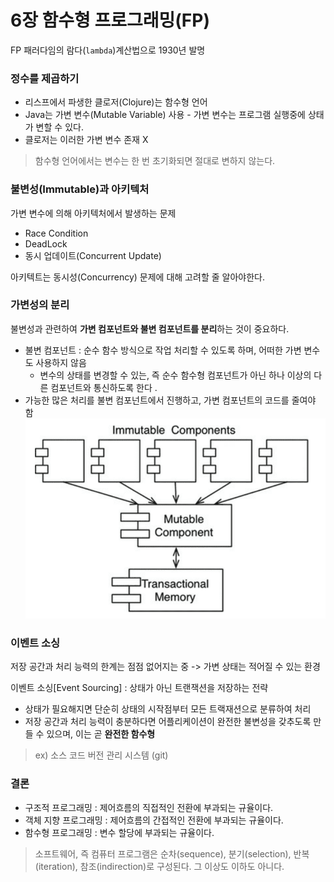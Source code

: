 # 6장 함수형 프로그래밍(FP)

FP 패러다임의 람다(`lambda`)계산법으로 1930년 발명

### 정수를 제곱하기
- 리스프에서 파생한 클로저(Clojure)는 함수형 언어
- Java는 가변 변수(Mutable Variable) 사용 - 가변 변수는 프로그램 실행중에 상태가 변할 수 있다.
- 클로저는 이러한 가변 변수 존재 X

> 함수형 언어에서는 변수는 한 번 초기화되면 절대로 변하지 않는다.

### 불변성(Immutable)과 아키텍처
가변 변수에 의해 아키텍처에서 발생하는 문제
- Race Condition
- DeadLock
- 동시 업데이트(Concurrent Update)

아키텍트는 동시성(Concurrency) 문제에 대해 고려할 줄 알아야한다.

### 가변성의 분리
불변성과 관련하여 **가변 컴포넌트와 불변 컴포넌트를 분리**하는 것이 중요하다.
- 불변 컴포넌트 : 순수 함수 방식으로 작업 처리할 수 있도록 하며, 어떠한 가변 변수도 사용하지 않음
    - 변수의 상태를 변경할 수 있는, 즉 순수 함수형 컴포넌트가 아닌 하나 이상의 다른 컴포넌트와 통신하도록 한다 .
- 가능한 많은 처리를 불변 컴포넌트에서 진행하고, 가변 컴포넌트의 코드를 줄여야 함
![img.png](img.png)

### 이벤트 소싱
저장 공간과 처리 능력의 한계는 점점 없어지는 중 -> 가변 상태는 적어질 수 있는 환경

이벤트 소싱[Event Sourcing] : 상태가 아닌 트랜잭션을 저장하는 전략
- 상태가 필요해지면 단순히 상태의 시작점부터 모든 트랙재션으로 분류하여 처리
- 저장 공간과 처리 능력이 충분하다면 어플리케이션이 완전한 불변성을 갖추도록 만들 수 있으며, 이는 곧 **완전한 함수형**
> ex) 소스 코드 버전 관리 시스템 (git)

### 결론
- 구조적 프로그래밍 :  제어흐름의 직접적인 전환에 부과되는 규율이다.
- 객체 지향 프로그래밍 : 제어흐름의 간접적인 전환에 부과되는 규율이다.
- 함수형 프로그래밍 : 변수 할당에 부과되는 규율이다.

> 소프트웨어, 즉 컴퓨터 프로그램은 순차(sequence), 분기(selection), 반복(iteration), 참조(indirection)로 구성된다. 그 이상도 이하도 아니다.

